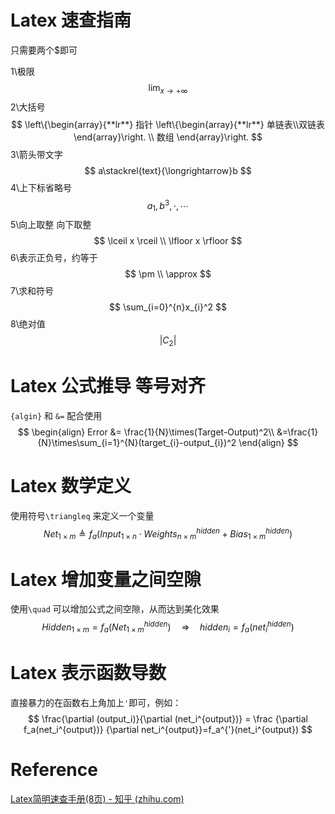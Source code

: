 # Latex 速查指南

只需要两个$即可

1\极限
$$
{\lim_{x\to +\infty}}
$$
2\大括号
$$
\left\{\begin{array}{**lr**}  
             指针  \left\{\begin{array}{**lr**} 单链表\\双链表\end{array}\right.   \\
             数组  
\end{array}\right.
$$
3\箭头带文字
$$
a\stackrel{text}{\longrightarrow}b
$$
4\上下标省略号
$$
a_1,b^3,\cdot,\cdots
$$
5\向上取整 向下取整
$$
\lceil x \rceil \\
\lfloor x \rfloor
$$
6\表示正负号，约等于
$$
\pm \\
\approx
$$
7\求和符号
$$
\sum_{i=0}^{n}x_{i}^2
$$
8\绝对值
$$
\lvert C_{2} \rvert
$$

# Latex 公式推导 等号对齐

`{algin}` 和 `&=` 配合使用
$$
\begin{align}
Error &= \frac{1}{N}\times(Target-Output)^2\\
      &=\frac{1}{N}\times\sum_{i=1}^{N}(target_{i}-output_{i})^2
\end{align}
$$

# Latex 数学定义

使用符号`\triangleq` 来定义一个变量
$$
Net_{1\times m} \triangleq f_a(Input_{1\times n} \cdot Weights_{n\times m}^{hidden} + Bias_{1\times m}^{hidden})
$$


# Latex 增加变量之间空隙

使用`\quad` 可以增加公式之间空隙，从而达到美化效果
$$
Hidden_{1\times m} = f_a(Net_{1\times m}^{hidden}) \quad \Rightarrow \quad hidden_i = f_a(net_i^{hidden})
$$


# Latex 表示函数导数

直接暴力的在函数右上角加上`'`即可，例如：
$$
\frac{\partial (output_i)}{\partial (net_i^{output})} = \frac {\partial f_a(net_i^{output})} {\partial net_i^{output}}=f_a^{'}(net_i^{output})
$$

# Reference

[Latex简明速查手册(8页) - 知乎 (zhihu.com)](https://zhuanlan.zhihu.com/p/508559139)
